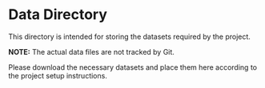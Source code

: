 # Data Directory

This directory is intended for storing the datasets required by the project.

**NOTE:** The actual data files are not tracked by Git.

Please download the necessary datasets and place them here according to the project setup instructions.
